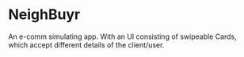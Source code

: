 # NeighBuyr

An e-comm simulating app.
With an UI consisting of swipeable Cards, which accept different details of the client/user.
